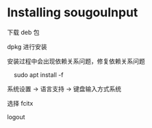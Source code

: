 # Installing sougouInput
下载 deb 包

dpkg 进行安装

安装过程中会出现依赖关系问题，修复依赖关系问题

        sudo apt install -f
    
系统设置 -> 语言支持 -> 键盘输入方式系统

选择 fcitx


logout
